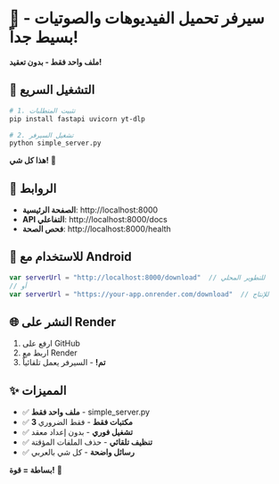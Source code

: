 # 🎵 سيرفر تحميل الفيديوهات والصوتيات - بسيط جداً!

**ملف واحد فقط - بدون تعقيد!**

## 🚀 التشغيل السريع

```bash
# 1. تثبيت المتطلبات
pip install fastapi uvicorn yt-dlp

# 2. تشغيل السيرفر
python simple_server.py
```

**هذا كل شي!** 🎉

## 🔗 الروابط

- **الصفحة الرئيسية**: http://localhost:8000
- **API التفاعلي**: http://localhost:8000/docs  
- **فحص الصحة**: http://localhost:8000/health

## 📱 للاستخدام مع Android

```kotlin
var serverUrl = "http://localhost:8000/download"  // للتطوير المحلي
// أو
var serverUrl = "https://your-app.onrender.com/download"  // للإنتاج
```

## 🌐 النشر على Render

1. ارفع على GitHub
2. اربط مع Render
3. **تم!** - السيرفر يعمل تلقائياً

## ✨ المميزات

- ✅ **ملف واحد فقط** - simple_server.py
- ✅ **3 مكتبات فقط** - فقط الضروري
- ✅ **تشغيل فوري** - بدون إعداد معقد
- ✅ **تنظيف تلقائي** - حذف الملفات المؤقتة
- ✅ **رسائل واضحة** - كل شي بالعربي

**بساطة = قوة!** 💪